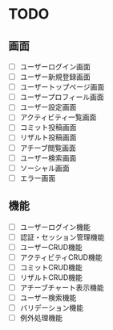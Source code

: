 # TODO
## 画面
- [ ] ユーザーログイン画面
- [ ] ユーザー新規登録画面
- [ ] ユーザートップページ画面
- [ ] ユーザープロフィール画面
- [ ] ユーザー設定画面
- [ ] アクティビティ一覧画面
- [ ] コミット投稿画面
- [ ] リザルト投稿画面
- [ ] アチーブ閲覧画面
- [ ] ユーザー検索画面
- [ ] ソーシャル画面
- [ ] エラー画面

## 機能
- [ ] ユーザーログイン機能
- [ ] 認証・セッション管理機能
- [ ] ユーザーCRUD機能
- [ ] アクティビティCRUD機能
- [ ] コミットCRUD機能
- [ ] リザルトCRUD機能
- [ ] アチーブチャート表示機能
- [ ] ユーザー検索機能
- [ ] バリデーション機能
- [ ] 例外処理機能
